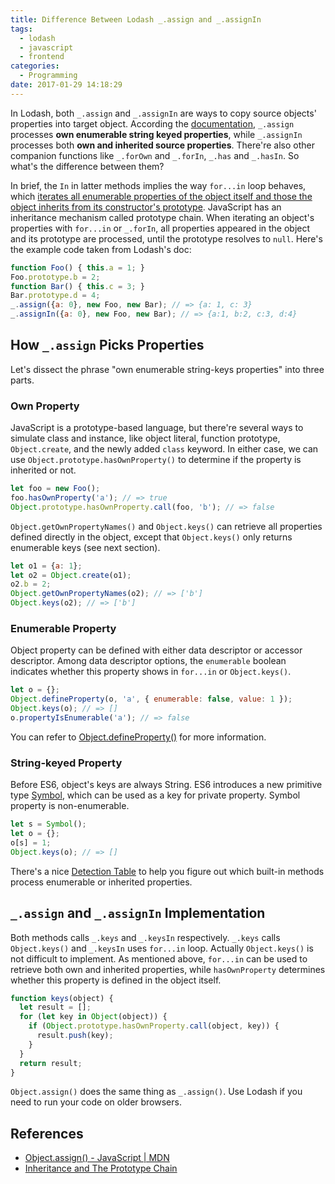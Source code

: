 ```yaml
---
title: Difference Between Lodash _.assign and _.assignIn
tags:
  - lodash
  - javascript
  - frontend
categories:
  - Programming
date: 2017-01-29 14:18:29
---
```



In Lodash, both `_.assign` and `_.assignIn` are ways to copy source objects' properties into target object. According the [documentation][1], `_.assign` processes **own enumerable string keyed properties**, while `_.assignIn` processes both **own and inherited source properties**. There're also other companion functions like `_.forOwn` and `_.forIn`, `_.has` and `_.hasIn`. So what's the difference between them?

In brief, the `In` in latter methods implies the way `for...in` loop behaves, which [iterates all enumerable properties of the object itself and those the object inherits from its constructor's prototype][2]. JavaScript has an inheritance mechanism called prototype chain. When iterating an object's properties with `for...in` or `_.forIn`, all properties appeared in the object and its prototype are processed, until the prototype resolves to `null`. Here's the example code taken from Lodash's doc:

```javascript
function Foo() { this.a = 1; }
Foo.prototype.b = 2;
function Bar() { this.c = 3; }
Bar.prototype.d = 4;
_.assign({a: 0}, new Foo, new Bar); // => {a: 1, c: 3}
_.assignIn({a: 0}, new Foo, new Bar); // => {a:1, b:2, c:3, d:4}
```

<!-- more -->

## How `_.assign` Picks Properties

Let's dissect the phrase "own enumerable string-keys properties" into three parts. 

### Own Property

JavaScript is a prototype-based language, but there're several ways to simulate class and instance, like object literal, function prototype, `Object.create`, and the newly added `class` keyword. In either case, we can use `Object.prototype.hasOwnProperty()` to determine if the property is inherited or not.

```javascript
let foo = new Foo();
foo.hasOwnProperty('a'); // => true
Object.prototype.hasOwnProperty.call(foo, 'b'); // => false
```

`Object.getOwnPropertyNames()` and `Object.keys()` can retrieve all properties defined directly in the object, except that `Object.keys()` only returns enumerable keys (see next section).

```javascript
let o1 = {a: 1};
let o2 = Object.create(o1);
o2.b = 2;
Object.getOwnPropertyNames(o2); // => ['b']
Object.keys(o2); // => ['b']
```

### Enumerable Property

Object property can be defined with either data descriptor or accessor descriptor. Among data descriptor options, the `enumerable` boolean indicates whether this property shows in `for...in` or `Object.keys()`. 

```javascript
let o = {};
Object.defineProperty(o, 'a', { enumerable: false, value: 1 });
Object.keys(o); // => []
o.propertyIsEnumerable('a'); // => false
```

You can refer to [Object.defineProperty()][3] for more information.

### String-keyed Property

Before ES6, object's keys are always String. ES6 introduces a new primitive type [Symbol][4], which can be used as a key for private property. Symbol property is non-enumerable.

```javascript
let s = Symbol();
let o = {};
o[s] = 1;
Object.keys(o); // => []
```

There's a nice [Detection Table][5] to help you figure out which built-in methods process enumerable or inherited properties.

## `_.assign` and `_.assignIn` Implementation

Both methods calls `_.keys` and `_.keysIn` respectively. `_.keys` calls `Object.keys()` and `_.keysIn` uses `for...in` loop. Actually `Object.keys()` is not difficult to implement. As mentioned above, `for...in` can be used to retrieve both own and inherited properties, while `hasOwnProperty` determines whether this property is defined in the object itself.

```javascript
function keys(object) {
  let result = [];
  for (let key in Object(object)) {
    if (Object.prototype.hasOwnProperty.call(object, key)) {
      result.push(key);
    }
  }
  return result;
}
```

`Object.assign()` does the same thing as `_.assign()`. Use Lodash if you need to run your code on older browsers.


## References

* [Object.assign() - JavaScript | MDN](https://developer.mozilla.org/en-US/docs/Web/JavaScript/Reference/Global_Objects/Object/assign)
* [Inheritance and The Prototype Chain](https://developer.mozilla.org/en-US/docs/Web/JavaScript/Inheritance_and_the_prototype_chain)

[1]: https://lodash.com/docs/
[2]: https://developer.mozilla.org/en-US/docs/Web/JavaScript/Reference/Statements/for...in
[3]: https://developer.mozilla.org/en-US/docs/Web/JavaScript/Reference/Global_Objects/Object/defineProperty
[4]: https://developer.mozilla.org/en-US/docs/Glossary/Symbol
[5]: https://developer.mozilla.org/en-US/docs/Web/JavaScript/Enumerability_and_ownership_of_properties#Detection_Table
